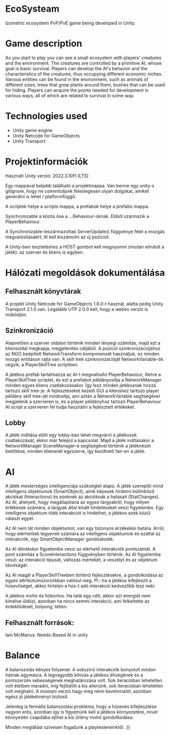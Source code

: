 # EcoSysteam

Izometric ecosystem PvP/PvE game being developed in Unity.
# Game description
As you start to play you can see a small ecosystem with players' creatures and the environment. The creatures are controlled by a primitive AI, whose goal is basic survival. Players can develop the AI's behavior and the characteristics of the creatures, thus occupying different economic niches. Various entities can be found in the environment, such as animals of different sizes, trees that grow plants around them, bushes that can be used for hiding. Players can acquire the points needed for development in various ways, all of which are related to survival in some way.
# Technologies used
* Unity game engine
* Unity Netcode for GameObjects
* Unity Transport

# Projektinformációk

Használt Unity verzió: 2022.3.10f1 (LTS)

Egy mappával beljebb található a projektmappa. Van benne egy unity-s gitignore, hogy ne commitoljunk feleslegesen olyan dolgokat, amiket generálni is lehet / platformfüggő.

A scriptek helye a scripts mappa, a prefabok helye a prefabs mappa.

Synchronizable a közös őse a ...Behaviour-oknak. Ebből származik a PlayerBehaviour.

A Synchronizable-leszármazottak ServerUpdate() függvénye felel a mozgás megvalósításáért, itt kell kiszámolni az új pozíciót.

A Unity-ben teszteléshez a HOST gombot kell megnyomni (miután elindult a játék): az szerver és kliens is egyben.

# Hálózati megoldások dokumentálása

## Felhasznált könyvtárak

A projekt Unity Netcode for GameObjects 1.6.0-t használ, alatta pedig Unity Transport 2.1.0 van. Legalább UTP 2.0.0 kell, hogy a webes verzió is működjön.

## Szinkronizáció

Alapvetően a szerver oldalon történik minden lényegi számítás, majd ezt a kliensoldal megkapja, megjelenítés céljából. A pozíció szinkronizációjához az NGO beépített NetworkTransform komponensét használjuk, ez minden mozgó entitáson rajta van. A skill tree szinkronizációját NetworkVariable-ök végzik, a PlayerSkillTree scriptben.

A játékos prefab tartalmazza az AI-t megvalósító PlayerBehaviour, illetve a PlayerSkillTree scriptet, és ezt a prefabot példányosítja a NetworkManager minden egyes kliens csatlakozásakor. Így lesz minden játékosnak hozzá tartozó skill tree-je. A fejlesztéseket kezelő GUI a klienshez tartozó player példány skill tree-jét módosítja, ami aztán a NetworkVariable segítségével megjelenik a szerveren is, és a player példányhoz tartozó PlayerBehaviour AI script a szerveren fel tudja használni a fejlesztett értékeket.

## Lobby

A játék indítása előtt egy lobby-ban lehet megvárni a játékosok csatlakozását, ekkor már felépül a kapcsolat. Majd a játék indításakor a NetworkManager SceneManager-e segítségével történik a játéknézet betöltése, minden kliensnél egyszerre, így kezdhető fair-en a játék.

# AI

A játék mesterséges intelligenciája szükséglet alapú.
A játék szereplői mind intelligens objektumok (SmartObject), amik képesek hirdetni különböző akciókat (Interactions)
és ezeknek az akcióknak a hatásait (StatChanges).
Az AI, ahelyett, hogy megállapítaná az egyes tárgyakról, hogy milyen értékesek számára, a tárgyak által kínált hirdetéseket veszi figyelembe.
Egy intelligens objektum több interakciót is hirdethet, a játékos ezek közül választ egyet.

Az AI nem lát minden objektumot, van egy bizonyos érzékelési határa.
Arról, hogy elérhetőek legyenek számára az intelligens objektumok és ezáltal az interakciók, egy SmartObjectManager gondoskodik.

Az AI döntéskor figyelembe veszi az elérhető interakciók pontszámát.
A pont számítás a ScoreInteractions függvényben történik. 
Az AI figyelembe veszi: az interakció típusát, változás mértékét, a veszélyt és az objektum távolságát.

Az AI reagál a PlayerSkillTreeben történő fejlesztésekre, a gondolkodása az egyes attribútumszorzókban valósul meg.
Pl.: ha a játékos kifejleszti a húsevőséget, akkor hirtelen a hús-t adó interakció kedvezőbb lesz neki.

A játékos mohó és hóbortos. Ha talál egy célt, akkor azt energiát nem kímélve üldözi, azonban ha nincs semmi interakció, ami felkeltette az érdeklődését, bolyong, tétlen.

## Felhasznált források:

Iain McManus: Needs-Based AI in unity

# Balance

A balanszolás kényes folyamat. A sokszínű interakciók bonyolult módon hatnak egymásra.
A legnagyobb kihívás a játékos éhségének és a pontszerzés sebességének meghatározása volt.
Sok iterációban lehetetlen volt életben maradni, míg fejlődött a kis alienünk, sok iterációban lehetetlen volt meghalni.
A mostani verzió hagy még némi kevetnivalót, azonban egész jó játékélményt biztosít.

Jelenleg is fennálló balanszolási probléma, hogy a húsevés kifejlesztése nagyon erős, azonban így is figyelnünk kell a játékos környezetére, mivel könnyedén csapdába ejthet a kis űrlény mohó gondolkodása.

Minden meglátást szívesen fogadunk a playtestereinktől. :))
